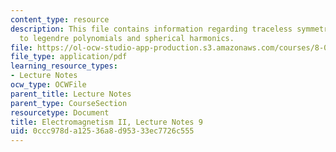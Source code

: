 ```yaml
---
content_type: resource
description: This file contains information regarding traceless symmetric tensor approach
  to legendre polynomials and spherical harmonics.
file: https://ol-ocw-studio-app-production.s3.amazonaws.com/courses/8-07-electromagnetism-ii-fall-2012/0ccc978da12536a8d95333ec7726c555_MIT8_07F12_ln9.pdf
file_type: application/pdf
learning_resource_types:
- Lecture Notes
ocw_type: OCWFile
parent_title: Lecture Notes
parent_type: CourseSection
resourcetype: Document
title: Electromagnetism II, Lecture Notes 9
uid: 0ccc978d-a125-36a8-d953-33ec7726c555
---
```

